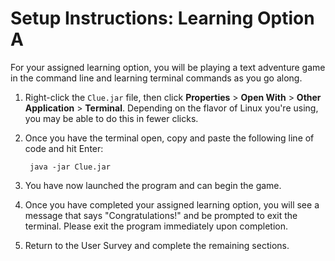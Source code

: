 # Setup Instructions: Learning Option A

For your assigned learning option, you will be playing a text adventure game in the command line and learning terminal commands as you go along.

1. Right-click the `Clue.jar` file, then click **Properties** > **Open With** > **Other Application** > **Terminal**. Depending on the flavor of Linux you're using, you may be able to do this in fewer clicks.
2. Once you have the terminal open, copy and paste the following line of code and hit Enter:
        
        java -jar Clue.jar
        
3. You have now launched the program and can begin the game.    
4. Once you have completed your assigned learning option, you will see a message that says "Congratulations!" and be prompted to exit the terminal. Please exit the program immediately upon completion.
5. Return to the User Survey and complete the remaining sections.
